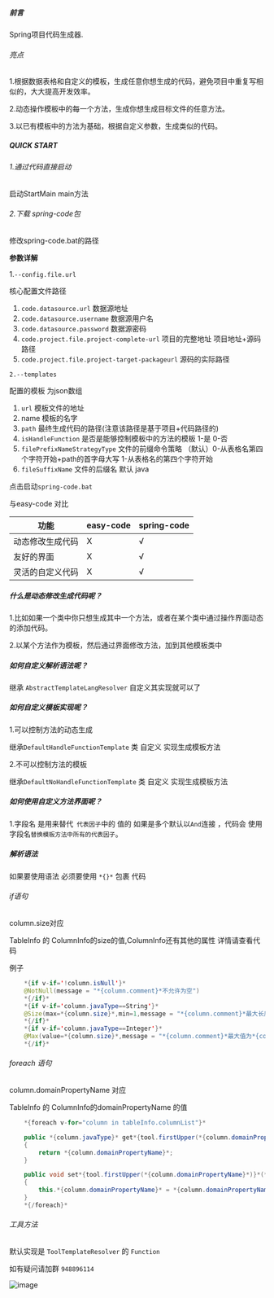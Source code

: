 ##### 前言

Spring项目代码生成器.

###### 亮点 

1.根据数据表格和自定义的模板，生成任意你想生成的代码，避免项目中重复写相似的，大大提高开发效率。

2.动态操作模板中的每一个方法，生成你想生成目标文件的任意方法。

3.以已有模板中的方法为基础，根据自定义参数，生成类似的代码。

##### QUICK START

###### 1.通过代码直接启动

启动StartMain main方法

###### 2.下载 spring-code包 

修改spring-code.bat的路径

**参数详解**

1.`--config.file.url `

核心配置文件路径

1. `code.datasource.url`  数据源地址
2. `code.datasource.username` 数据源用户名
3. `code.datasource.password` 数据源密码
4. `code.project.file.project-complete-url` 项目的完整地址  项目地址+源码路径  
5. `code.project.file.project-target-packageurl`  源码的实际路径

`2.--templates`

配置的模板  为json数组

1. `url`  模板文件的地址
2. name 模板的名字
3. `path` 最终生成代码的路径(注意该路径是基于项目+代码路径的)
4. `isHandleFunction`  是否是能够控制模板中的方法的模板 1-是 0-否
5. `filePrefixNameStrategyType` 文件的前缀命令策略   （默认）0-从表格名第四个字符开始+path的首字母大写  1-从表格名的第四个字符开始
6. `fileSuffixName` 文件的后缀名  默认 java

点击启动`spring-code.bat`

与easy-code 对比

| 功能             | easy-code | spring-code |
| ---------------- | --------- | ----------- |
| 动态修改生成代码 | X         | √           |
| 友好的界面       | X         | √           |
| 灵活的自定义代码 | X         | √           |

##### 什么是动态修改生成代码呢？

1.比如如果一个类中你只想生成其中一个方法，或者在某个类中通过操作界面动态的添加代码。

2.以某个方法作为模板，然后通过界面修改方法，加到其他模板类中

##### 如何自定义解析语法呢？

继承 `AbstractTemplateLangResolver`  自定义其实现就可以了

##### 如何自定义模板实现呢？

1.可以控制方法的动态生成

继承`DefaultHandleFunctionTemplate` 类 自定义 实现生成模板方法

2.不可以控制方法的模板

继承`DefaultNoHandleFunctionTemplate` 类 自定义 实现生成模板方法

##### 如何使用自定义方法界面呢？

1.字段名 是用来替代` 代表因子`中的 值的 如果是多个默认以`And`连接 ，代码会 使用字段名`替换模板方法中所有的代表因子`。

##### 解析语法

如果要使用语法 必须要使用  `*{}*` 包裹 代码

###### if语句

column.size对应

TableInfo 的 ColumnInfo的size的值,ColumnInfo还有其他的属性 详情请查看代码

例子

```java
    *{if v-if='!column.isNull'}*
    @NotNull(message = "*{column.comment}*不允许为空")
    *{/if}*
    *{if v-if='column.javaType==String'}*
    @Size(max=*{column.size}*,min=1,message = "*{column.comment}*最大长度为*{column.size}*,至少长度为1")
    *{/if}*
    *{if v-if='column.javaType==Integer'}*
    @Max(value=*{column.size}*,message = "*{column.comment}*最大值为*{column.size}*")
    *{/if}*
```

###### foreach 语句

column.domainPropertyName 对应

TableInfo 的 ColumnInfo的domainPropertyName 的值

```java
    *{foreach v-for="column in tableInfo.columnList"}*

    public *{column.javaType}* get*{tool.firstUpper(*{column.domainPropertyName}*)}*()
    {
        return *{column.domainPropertyName}*;
    }

    public void set*{tool.firstUpper(*{column.domainPropertyName}*)}*(*{column.javaType}* *{column.domainPropertyName}*)
    {
        this.*{column.domainPropertyName}* = *{column.domainPropertyName}*;
    }
    *{/foreach}*
```

######  工具方法

默认实现是 `ToolTemplateResolver` 的 `Function`



如有疑问请加群 `948896114`

![image](https://github.com/bigbird-0101/spring-code/blob/master/quncode.png)
